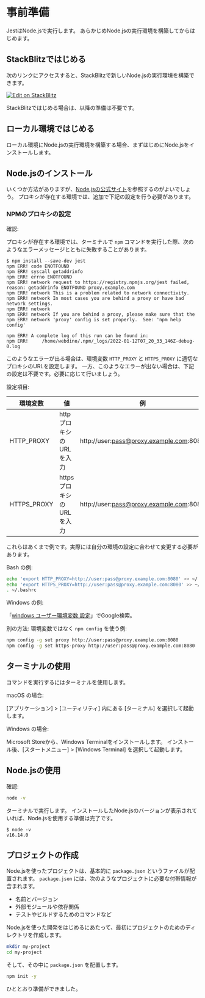# 事前準備

JestはNode.jsで実行します。
あらかじめNode.jsの実行環境を構築してからはじめます。

## StackBlitzではじめる

次のリンクにアクセスすると、StackBlitzで新しいNode.jsの実行環境を構築できます。

[![Edit on StackBlitz](https://developer.stackblitz.com/img/open_in_stackblitz.svg)](https://stackblitz.com/fork/node?view=editor)

StackBlitzではじめる場合は、以降の準備は不要です。

## ローカル環境ではじめる

ローカル環境にNode.jsの実行環境を構築する場合、まずはじめにNode.jsをインストールします。

## Node.jsのインストール

いくつか方法がありますが、[Node.jsの公式サイト](https://nodejs.org)を参照するのがよいでしょう。
プロキシが存在する環境では、追加で下記の設定を行う必要があります。

### NPMのプロキシの設定

確認:

プロキシが存在する環境では、ターミナルで `npm` コマンドを実行した際、次のようなエラーメッセージとともに失敗することがあります。

```console
$ npm install --save-dev jest
npm ERR! code ENOTFOUND
npm ERR! syscall getaddrinfo
npm ERR! errno ENOTFOUND
npm ERR! network request to https://registry.npmjs.org/jest failed, reason: getaddrinfo ENOTFOUND proxy.example.com
npm ERR! network This is a problem related to network connectivity.
npm ERR! network In most cases you are behind a proxy or have bad network settings.
npm ERR! network
npm ERR! network If you are behind a proxy, please make sure that the
npm ERR! network 'proxy' config is set properly.  See: 'npm help config'

npm ERR! A complete log of this run can be found in:
npm ERR!     /home/webdino/.npm/_logs/2022-01-12T07_20_33_146Z-debug-0.log
```

このようなエラーが出る場合は、環境変数 `HTTP_PROXY` と `HTTPS_PROXY` に適切なプロキシのURLを設定します。
一方、このようなエラーが出ない場合は、下記の設定は不要です。必要に応じて行いましょう。

設定項目:

| 環境変数    | 値                       | 例                                      |
| ----------- | ------------------------ | --------------------------------------- |
| HTTP_PROXY  | httpプロキシのURLを入力  | http://user:pass@proxy.example.com:8080 |
| HTTPS_PROXY | httpsプロキシのURLを入力 | http://user:pass@proxy.example.com:8080 |

これらはあくまで例です。実際には自分の環境の設定に合わせて変更する必要があります。

Bash の例:

```bash
echo 'export HTTP_PROXY=http://user:pass@proxy.example.com:8080' >> ~/.bashrc
echo 'export HTTPS_PROXY=http://user:pass@proxy.example.com:8080' >> ~/.bashrc
. ~/.bashrc
```

Windows の例:

「[windows ユーザー環境変数 設定](https://www.google.com/search?q=windows+%E3%83%A6%E3%83%BC%E3%82%B6%E3%83%BC%E7%92%B0%E5%A2%83%E5%A4%89%E6%95%B0+%E8%A8%AD%E5%AE%9A&oq=windows+%E3%83%A6%E3%83%BC%E3%82%B6%E3%83%BC%E7%92%B0%E5%A2%83%E5%A4%89%E6%95%B0+%E8%A8%AD%E5%AE%9A)」でGoogle検索。

別の方法: 環境変数ではなく `npm config` を使う例:

```bash
npm config -g set proxy http://user:pass@proxy.example.com:8080
npm config -g set https-proxy http://user:pass@proxy.example.com:8080
```

## ターミナルの使用

コマンドを実行するにはターミナルを使用します。

macOS の場合:

[アプリケーション] > [ユーティリティ] 内にある [ターミナル] を選択して起動します。

Windows の場合:

Microsoft Storeから、Windows Terminalをインストールします。
インストール後、[スタートメニュー] > [Windows Terminal] を選択して起動します。

## Node.jsの使用

確認:

```bash
node -v
```

ターミナルで実行します。
インストールしたNode.jsのバージョンが表示されていれば、Node.jsを使用する準備は完了です。

```console
$ node -v
v16.14.0
```

## プロジェクトの作成

Node.jsを使ったプロジェクトは、基本的に `package.json` というファイルが配置されます。
`package.json` には、次のようなプロジェクトに必要な付帯情報が含まれます。

- 名前とバージョン
- 外部モジュールや依存関係
- テストやビルドするためのコマンドなど

Node.jsを使った開発をはじめるにあたって、最初にプロジェクトのためのディレクトリを作成します。

```bash
mkdir my-project
cd my-project
```

そして、その中に `package.json` を配置します。

```bash
npm init -y
```

ひととおり準備ができました。
